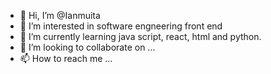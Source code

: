 - 👋 Hi, I’m @Ianmuita
- 👀 I’m interested in software engneering front end
- 🌱 I’m currently learning java script, react, html and python.
- 💞️ I’m looking to collaborate on ...
- 📫 How to reach me ...

<!---
Ianmuita/Ianmuita is a ✨ special ✨ repository because its `README.md` (this file) appears on your GitHub profile.
You can click the Preview link to take a look at your changes.
--->
